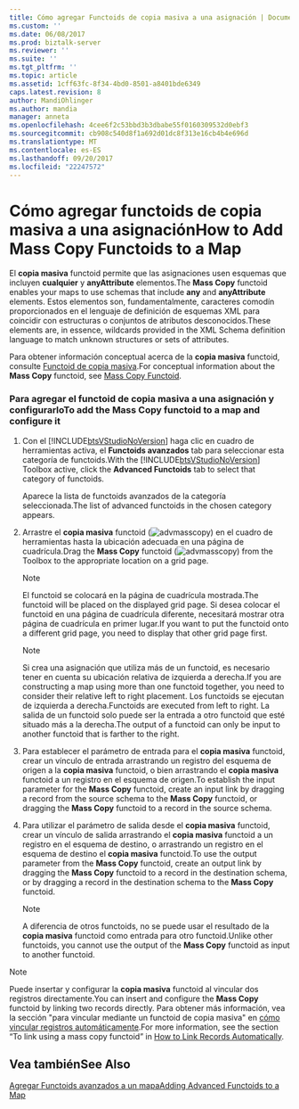 ```yaml
---
title: Cómo agregar Functoids de copia masiva a una asignación | Documentos de Microsoft
ms.custom: ''
ms.date: 06/08/2017
ms.prod: biztalk-server
ms.reviewer: ''
ms.suite: ''
ms.tgt_pltfrm: ''
ms.topic: article
ms.assetid: 1cff63fc-8f34-4bd0-8501-a8401bde6349
caps.latest.revision: 8
author: MandiOhlinger
ms.author: mandia
manager: anneta
ms.openlocfilehash: 4cee6f2c53bbd3b3dbabe55f0160309532d0ebf3
ms.sourcegitcommit: cb908c540d8f1a692d01dc8f313e16cb4b4e696d
ms.translationtype: MT
ms.contentlocale: es-ES
ms.lasthandoff: 09/20/2017
ms.locfileid: "22247572"
---
```

# <a name="how-to-add-mass-copy-functoids-to-a-map"></a><span data-ttu-id="b170c-102">Cómo agregar functoids de copia masiva a una asignación</span><span class="sxs-lookup"><span data-stu-id="b170c-102">How to Add Mass Copy Functoids to a Map</span></span>
<span data-ttu-id="b170c-103">El **copia masiva** functoid permite que las asignaciones usen esquemas que incluyen **cualquier** y **anyAttribute** elementos.</span><span class="sxs-lookup"><span data-stu-id="b170c-103">The **Mass Copy** functoid enables your maps to use schemas that include **any** and **anyAttribute** elements.</span></span> <span data-ttu-id="b170c-104">Estos elementos son, fundamentalmente, caracteres comodín proporcionados en el lenguaje de definición de esquemas XML para coincidir con estructuras o conjuntos de atributos desconocidos.</span><span class="sxs-lookup"><span data-stu-id="b170c-104">These elements are, in essence, wildcards provided in the XML Schema definition language to match unknown structures or sets of attributes.</span></span>  
  
 <span data-ttu-id="b170c-105">Para obtener información conceptual acerca de la **copia masiva** functoid, consulte [Functoid de copia masiva](../core/mass-copy-functoid.md).</span><span class="sxs-lookup"><span data-stu-id="b170c-105">For conceptual information about the **Mass Copy** functoid, see [Mass Copy Functoid](../core/mass-copy-functoid.md).</span></span>  
  
### <a name="to-add-the-mass-copy-functoid-to-a-map-and-configure-it"></a><span data-ttu-id="b170c-106">Para agregar el functoid de copia masiva a una asignación y configurarlo</span><span class="sxs-lookup"><span data-stu-id="b170c-106">To add the Mass Copy functoid to a map and configure it</span></span>  
  
1.  <span data-ttu-id="b170c-107">Con el [!INCLUDE[btsVStudioNoVersion](../includes/btsvstudionoversion-md.md)] haga clic en cuadro de herramientas activa, el **Functoids avanzados** tab para seleccionar esta categoría de functoids.</span><span class="sxs-lookup"><span data-stu-id="b170c-107">With the [!INCLUDE[btsVStudioNoVersion](../includes/btsvstudionoversion-md.md)] Toolbox active, click the **Advanced Functoids** tab to select that category of functoids.</span></span>  
  
     <span data-ttu-id="b170c-108">Aparece la lista de functoids avanzados de la categoría seleccionada.</span><span class="sxs-lookup"><span data-stu-id="b170c-108">The list of advanced functoids in the chosen category appears.</span></span>  
  
2.  <span data-ttu-id="b170c-109">Arrastre el **copia masiva** functoid (![](../core/media/advmasscopy.gif "advmasscopy")) en el cuadro de herramientas hasta la ubicación adecuada en una página de cuadrícula.</span><span class="sxs-lookup"><span data-stu-id="b170c-109">Drag the **Mass Copy** functoid (![](../core/media/advmasscopy.gif "advmasscopy")) from the Toolbox to the appropriate location on a grid page.</span></span>  
  
    > [!NOTE]
    >  <span data-ttu-id="b170c-110">El functoid se colocará en la página de cuadrícula mostrada.</span><span class="sxs-lookup"><span data-stu-id="b170c-110">The functoid will be placed on the displayed grid page.</span></span> <span data-ttu-id="b170c-111">Si desea colocar el functoid en una página de cuadrícula diferente, necesitará mostrar otra página de cuadrícula en primer lugar.</span><span class="sxs-lookup"><span data-stu-id="b170c-111">If you want to put the functoid onto a different grid page, you need to display that other grid page first.</span></span>  
  
    > [!NOTE]
    >  <span data-ttu-id="b170c-112">Si crea una asignación que utiliza más de un functoid, es necesario tener en cuenta su ubicación relativa de izquierda a derecha.</span><span class="sxs-lookup"><span data-stu-id="b170c-112">If you are constructing a map using more than one functoid together, you need to consider their relative left to right placement.</span></span> <span data-ttu-id="b170c-113">Los functoids se ejecutan de izquierda a derecha.</span><span class="sxs-lookup"><span data-stu-id="b170c-113">Functoids are executed from left to right.</span></span> <span data-ttu-id="b170c-114">La salida de un functoid solo puede ser la entrada a otro functoid que esté situado más a la derecha.</span><span class="sxs-lookup"><span data-stu-id="b170c-114">The output of a functoid can only be input to another functoid that is farther to the right.</span></span>  
  
3.  <span data-ttu-id="b170c-115">Para establecer el parámetro de entrada para el **copia masiva** functoid, crear un vínculo de entrada arrastrando un registro del esquema de origen a la **copia masiva** functoid, o bien arrastrando el **copia masiva** functoid a un registro en el esquema de origen.</span><span class="sxs-lookup"><span data-stu-id="b170c-115">To establish the input parameter for the **Mass Copy** functoid, create an input link by dragging a record from the source schema to the **Mass Copy** functoid, or dragging the **Mass Copy** functoid to a record in the source schema.</span></span>  
  
4.  <span data-ttu-id="b170c-116">Para utilizar el parámetro de salida desde el **copia masiva** functoid, crear un vínculo de salida arrastrando el **copia masiva** functoid a un registro en el esquema de destino, o arrastrando un registro en el esquema de destino el **copia masiva** functoid.</span><span class="sxs-lookup"><span data-stu-id="b170c-116">To use the output parameter from the **Mass Copy** functoid, create an output link by dragging the **Mass Copy** functoid to a record in the destination schema, or by dragging a record in the destination schema to the **Mass Copy** functoid.</span></span>  
  
    > [!NOTE]
    >  <span data-ttu-id="b170c-117">A diferencia de otros functoids, no se puede usar el resultado de la **copia masiva** functoid como entrada para otro functoid.</span><span class="sxs-lookup"><span data-stu-id="b170c-117">Unlike other functoids, you cannot use the output of the **Mass Copy** functoid as input to another functoid.</span></span>  
  
> [!NOTE]
>  <span data-ttu-id="b170c-118">Puede insertar y configurar la **copia masiva** functoid al vincular dos registros directamente.</span><span class="sxs-lookup"><span data-stu-id="b170c-118">You can insert and configure the **Mass Copy** functoid by linking two records directly.</span></span> <span data-ttu-id="b170c-119">Para obtener más información, vea la sección "para vincular mediante un functoid de copia masiva" en [cómo vincular registros automáticamente](../core/how-to-link-records-automatically.md).</span><span class="sxs-lookup"><span data-stu-id="b170c-119">For more information, see the section “To link using a mass copy functoid” in [How to Link Records Automatically](../core/how-to-link-records-automatically.md).</span></span>  
  
## <a name="see-also"></a><span data-ttu-id="b170c-120">Vea también</span><span class="sxs-lookup"><span data-stu-id="b170c-120">See Also</span></span>  
 [<span data-ttu-id="b170c-121">Agregar Functoids avanzados a un mapa</span><span class="sxs-lookup"><span data-stu-id="b170c-121">Adding Advanced Functoids to a Map</span></span>](../core/adding-advanced-functoids-to-a-map.md)